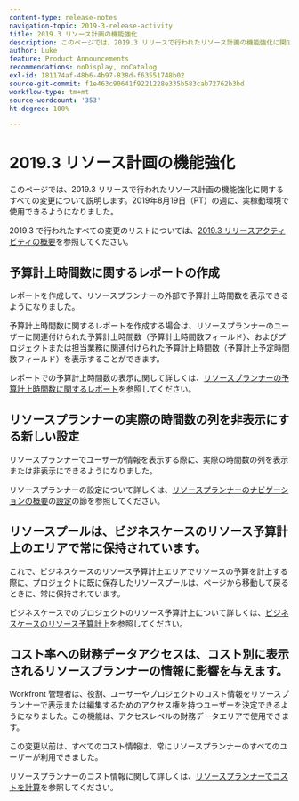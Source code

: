 ```yaml
---
content-type: release-notes
navigation-topic: 2019-3-release-activity
title: 2019.3 リソース計画の機能強化
description: このページでは、2019.3 リリースで行われたリソース計画の機能強化に関するすべての変更について説明します。2019年8月19日（PT）の週に、実稼動環境で使用できるようになりました。
author: Luke
feature: Product Announcements
recommendations: noDisplay, noCatalog
exl-id: 181174af-48b6-4b97-838d-f63551748b02
source-git-commit: f1e463c90641f9221228e335b583cab72762b3bd
workflow-type: tm+mt
source-wordcount: '353'
ht-degree: 100%

---
```


# 2019.3 リソース計画の機能強化

このページでは、2019.3 リリースで行われたリソース計画の機能強化に関するすべての変更について説明します。2019年8月19日（PT）の週に、実稼動環境で使用できるようになりました。

2019.3 で行われたすべての変更のリストについては、[2019.3 リリースアクティビティの概要](../../../../product-announcements/product-releases/quarterly-release-archive/2019.3-release-activity/2019-3-release-activity-overview.md)を参照してください。

## 予算計上時間数に関するレポートの作成

レポートを作成して、リソースプランナーの外部で予算計上時間数を表示できるようになりました。

予算計上時間数に関するレポートを作成する場合は、リソースプランナーのユーザーに関連付けられた予算計上時間数（予算計上時間数フィールド）、およびプロジェクトまたは担当業務に関連付けられた予算計上時間数（予算計上予定時間数フィールド）を表示することができます。

レポートでの予算計上時間数の表示に関して詳しくは、[リソースプランナーの予算計上時間数に関するレポート](../../../../resource-mgmt/resource-planning/report-on-budgeted-hours.md)を参照してください。

## リソースプランナーの実際の時間数の列を非表示にする新しい設定

リソースプランナーでユーザーが情報を表示する際に、実際の時間数の列を表示または非表示にできるようになりました。

リソースプランナーの設定について詳しくは、[リソースプランナーのナビゲーションの概要](../../../../resource-mgmt/resource-planning/resource-planner-navigation.md)の[設定](../../../../resource-mgmt/resource-planning/resource-planner-navigation.md#settings)の節を参照してください。

## リソースプールは、ビジネスケースのリソース予算計上のエリアで常に保持されています。

これで、ビジネスケースのリソース予算計上エリアでリソースの予算を計上する際に、プロジェクトに既に保存したリソースプールは、ページから移動して戻るときに、常に保持されています。

ビジネスケースでのプロジェクトのリソース予算計上について詳しくは、[ビジネスケースのリソース予算計上](../../../../manage-work/projects/define-a-business-case/budget-resources-in-business-case.md)を参照してください。

## コスト率への財務データアクセスは、コスト別に表示されるリソースプランナーの情報に影響を与えます。

Workfront 管理者は、役割、ユーザーやプロジェクトのコスト情報をリソースプランナーで表示または編集するためのアクセス権を持つユーザーを決定できるようになりました。この機能は、アクセスレベルの財務データエリアで使用できます。

この変更以前は、すべてのコスト情報は、常にリソースプランナーのすべてのユーザーが利用できました。

リソースプランナーのコスト情報に関して詳しくは、[リソースプランナーでコストを計算](../../../../resource-mgmt/resource-planning/calculate-costs-resource-planner.md)を参照してください。

